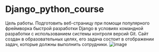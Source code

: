 # Django_python_course
Цель работы.
Подготовить веб-страницу при помощи популярного фреймворка быстрой разработки Django в условиях командной разработки с использованием системы контроля версий Git.
Сайт создан в образовательных целях, его задача состоит в отображении задач, которые должны выполнить сотрудники.
![image](https://github.com/HunterBjj/Django_python_course/assets/64096687/96145f89-6925-41f9-9676-903a48f3e469)

